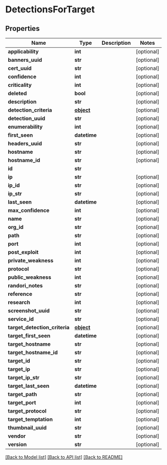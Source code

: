 # DetectionsForTarget

## Properties
Name | Type | Description | Notes
------------ | ------------- | ------------- | -------------
**applicability** | **int** |  | [optional] 
**banners_uuid** | **str** |  | [optional] 
**cert_uuid** | **str** |  | [optional] 
**confidence** | **int** |  | [optional] 
**criticality** | **int** |  | [optional] 
**deleted** | **bool** |  | [optional] 
**description** | **str** |  | [optional] 
**detection_criteria** | [**object**](.md) |  | [optional] 
**detection_uuid** | **str** |  | [optional] 
**enumerability** | **int** |  | [optional] 
**first_seen** | **datetime** |  | [optional] 
**headers_uuid** | **str** |  | [optional] 
**hostname** | **str** |  | [optional] 
**hostname_id** | **str** |  | [optional] 
**id** | **str** |  | 
**ip** | **str** |  | [optional] 
**ip_id** | **str** |  | [optional] 
**ip_str** | **str** |  | [optional] 
**last_seen** | **datetime** |  | [optional] 
**max_confidence** | **int** |  | [optional] 
**name** | **str** |  | [optional] 
**org_id** | **str** |  | [optional] 
**path** | **str** |  | [optional] 
**port** | **int** |  | [optional] 
**post_exploit** | **int** |  | [optional] 
**private_weakness** | **int** |  | [optional] 
**protocol** | **str** |  | [optional] 
**public_weakness** | **int** |  | [optional] 
**randori_notes** | **str** |  | [optional] 
**reference** | **str** |  | [optional] 
**research** | **int** |  | [optional] 
**screenshot_uuid** | **str** |  | [optional] 
**service_id** | **str** |  | [optional] 
**target_detection_criteria** | [**object**](.md) |  | [optional] 
**target_first_seen** | **datetime** |  | [optional] 
**target_hostname** | **str** |  | [optional] 
**target_hostname_id** | **str** |  | [optional] 
**target_id** | **str** |  | [optional] 
**target_ip** | **str** |  | [optional] 
**target_ip_str** | **str** |  | [optional] 
**target_last_seen** | **datetime** |  | [optional] 
**target_path** | **str** |  | [optional] 
**target_port** | **int** |  | [optional] 
**target_protocol** | **str** |  | [optional] 
**target_temptation** | **int** |  | [optional] 
**thumbnail_uuid** | **str** |  | [optional] 
**vendor** | **str** |  | [optional] 
**version** | **str** |  | [optional] 

[[Back to Model list]](../README.md#documentation-for-models) [[Back to API list]](../README.md#documentation-for-api-endpoints) [[Back to README]](../README.md)


